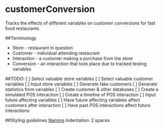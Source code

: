 # customerConversion
Tracks the effects of different variables on customer conversions for fast food restaurants

##Terminology
 - Store 		- restaurant in question
 - Customer 	- individual attending restaurant
 - Interaction	- a customer making a purchase from the store
 - Conversion	- an interaction that took place due to tracked testing variables

##TODO:
[ ] Select valuable store variables
[ ] Select valuable customer variables
[ ] Input store variables
[ ] Generate fake customers
[ ] Generate statistics from variables
[ ] Create customer & other databases
[ ] Create a simulated POS interaction
[ ] Create a timeline of POS interaction
[ ] Input future affecting variables
[ ] Have future affecting variables affect customers after interaction
[ ] Have past POS interactions affect future interactions

##Styling guidelines
[Naming](http://getbem.com/naming/)
Indentation: 2 spaces